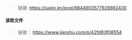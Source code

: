<!-- tobase64文档 -->

> 链接: https://juejin.im/post/6844903577928892430
####  读取文件
> 链接： https://www.jianshu.com/p/42fd93f08554

